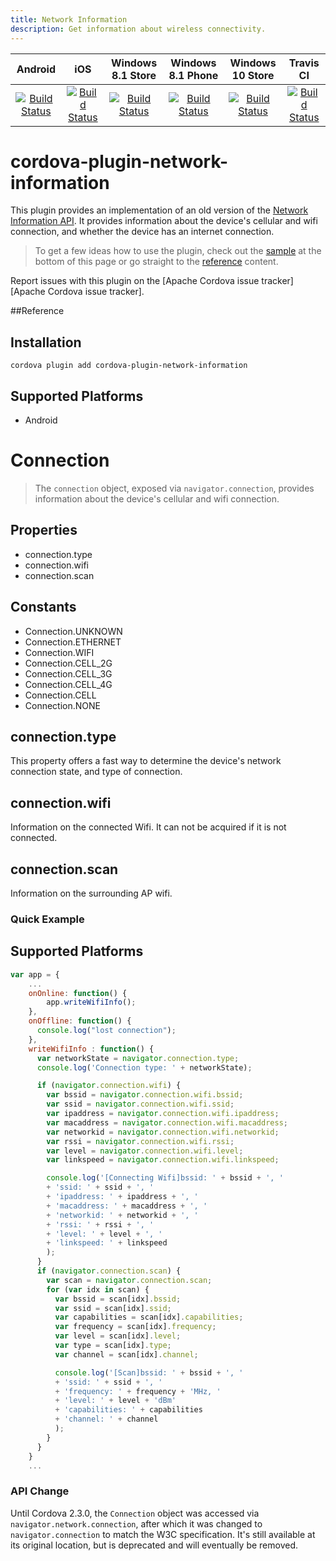 ```yaml
---
title: Network Information
description: Get information about wireless connectivity.
---
```

<!--
# license: Licensed to the Apache Software Foundation (ASF) under one
#         or more contributor license agreements.  See the NOTICE file
#         distributed with this work for additional information
#         regarding copyright ownership.  The ASF licenses this file
#         to you under the Apache License, Version 2.0 (the
#         "License"); you may not use this file except in compliance
#         with the License.  You may obtain a copy of the License at
#
#           http://www.apache.org/licenses/LICENSE-2.0
#
#         Unless required by applicable law or agreed to in writing,
#         software distributed under the License is distributed on an
#         "AS IS" BASIS, WITHOUT WARRANTIES OR CONDITIONS OF ANY
#         KIND, either express or implied.  See the License for the
#         specific language governing permissions and limitations
#         under the License.
-->

|Android|iOS| Windows 8.1 Store | Windows 8.1 Phone | Windows 10 Store | Travis CI |
|:-:|:-:|:-:|:-:|:-:|:-:|
|[![Build Status](http://cordova-ci.cloudapp.net:8080/buildStatus/icon?job=cordova-periodic-build/PLATFORM=android,PLUGIN=cordova-plugin-network-information)](http://cordova-ci.cloudapp.net:8080/job/cordova-periodic-build/PLATFORM=android,PLUGIN=cordova-plugin-network-information/)|[![Build Status](http://cordova-ci.cloudapp.net:8080/buildStatus/icon?job=cordova-periodic-build/PLATFORM=ios,PLUGIN=cordova-plugin-network-information)](http://cordova-ci.cloudapp.net:8080/job/cordova-periodic-build/PLATFORM=ios,PLUGIN=cordova-plugin-network-information/)|[![Build Status](http://cordova-ci.cloudapp.net:8080/buildStatus/icon?job=cordova-periodic-build/PLATFORM=windows-8.1-store,PLUGIN=cordova-plugin-network-information)](http://cordova-ci.cloudapp.net:8080/job/cordova-periodic-build/PLATFORM=windows-8.1-store,PLUGIN=cordova-plugin-network-information/)|[![Build Status](http://cordova-ci.cloudapp.net:8080/buildStatus/icon?job=cordova-periodic-build/PLATFORM=windows-8.1-phone,PLUGIN=cordova-plugin-network-information)](http://cordova-ci.cloudapp.net:8080/job/cordova-periodic-build/PLATFORM=windows-8.1-phone,PLUGIN=cordova-plugin-network-information/)|[![Build Status](http://cordova-ci.cloudapp.net:8080/buildStatus/icon?job=cordova-periodic-build/PLATFORM=windows-10-store,PLUGIN=cordova-plugin-network-information)](http://cordova-ci.cloudapp.net:8080/job/cordova-periodic-build/PLATFORM=windows-10-store,PLUGIN=cordova-plugin-network-information/)|[![Build Status](https://travis-ci.org/apache/cordova-plugin-network-information.svg?branch=master)](https://travis-ci.org/apache/cordova-plugin-network-information)|

# cordova-plugin-network-information


This plugin provides an implementation of an old version of the
[Network Information API](http://www.w3.org/TR/2011/WD-netinfo-api-20110607/).
It provides information about the device's cellular and
wifi connection, and whether the device has an internet connection.

> To get a few ideas how to use the plugin, check out the [sample](#sample) at the bottom of this page or go straight to the [reference](#reference) content.

Report issues with this plugin on the [Apache Cordova issue tracker][Apache Cordova issue tracker].

##<a name="reference"></a>Reference

## Installation

    cordova plugin add cordova-plugin-network-information

## Supported Platforms

- Android

# Connection

> The `connection` object, exposed via `navigator.connection`,  provides information about the device's cellular and wifi connection.

## Properties

- connection.type
- connection.wifi
- connection.scan

## Constants

- Connection.UNKNOWN
- Connection.ETHERNET
- Connection.WIFI
- Connection.CELL_2G
- Connection.CELL_3G
- Connection.CELL_4G
- Connection.CELL
- Connection.NONE

## connection.type

This property offers a fast way to determine the device's network
connection state, and type of connection.

## connection.wifi

Information on the connected Wifi.
It can not be acquired if it is not connected.

## connection.scan

Information on the surrounding AP wifi.

### Quick Example

## Supported Platforms

```javascript
var app = {
    ...
    onOnline: function() {
        app.writeWifiInfo();
    },
    onOffline: function() {
      console.log("lost connection");
    },
    writeWifiInfo : function() {
      var networkState = navigator.connection.type;
      console.log('Connection type: ' + networkState);

      if (navigator.connection.wifi) {
        var bssid = navigator.connection.wifi.bssid;
        var ssid = navigator.connection.wifi.ssid;
        var ipaddress = navigator.connection.wifi.ipaddress;
        var macaddress = navigator.connection.wifi.macaddress;
        var networkid = navigator.connection.wifi.networkid;
        var rssi = navigator.connection.wifi.rssi;
        var level = navigator.connection.wifi.level;
        var linkspeed = navigator.connection.wifi.linkspeed;

        console.log('[Connecting Wifi]bssid: ' + bssid + ', '
        + 'ssid: ' + ssid + ', '
        + 'ipaddress: ' + ipaddress + ', '
        + 'macaddress: ' + macaddress + ', '
        + 'networkid: ' + networkid + ', '
        + 'rssi: ' + rssi + ', '
        + 'level: ' + level + ', '
        + 'linkspeed: ' + linkspeed
        );
      }
      if (navigator.connection.scan) {
        var scan = navigator.connection.scan;
        for (var idx in scan) {
          var bssid = scan[idx].bssid;
          var ssid = scan[idx].ssid;
          var capabilities = scan[idx].capabilities;
          var frequency = scan[idx].frequency;
          var level = scan[idx].level;
          var type = scan[idx].type;
          var channel = scan[idx].channel;

          console.log('[Scan]bssid: ' + bssid + ', '
          + 'ssid: ' + ssid + ', '
          + 'frequency: ' + frequency + 'MHz, '
          + 'level: ' + level + 'dBm'
          + 'capabilities: ' + capabilities
          + 'channel: ' + channel
          );
        }
      }
    }
    ...
```
### API Change

Until Cordova 2.3.0, the `Connection` object was accessed via
`navigator.network.connection`, after which it was changed to
`navigator.connection` to match the W3C specification.  It's still
available at its original location, but is deprecated and will
eventually be removed.
